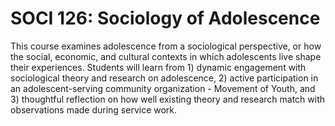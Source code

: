 # SOCI 126: Sociology of Adolescence

This course examines adolescence from a sociological perspective, or how the social, economic, and cultural contexts in which adolescents live shape their experiences. Students will learn from 1) dynamic engagement with sociological theory and research on adolescence, 2) active participation in an adolescent-serving community organization - Movement of Youth, and 3) thoughtful reflection on how well existing theory and research match with observations made during service work.